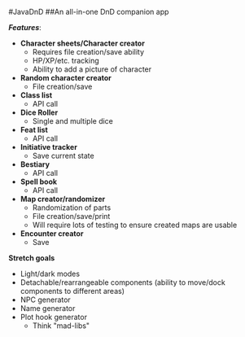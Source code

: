#JavaDnD
##An all-in-one DnD companion app

***Features***:
- **Character sheets/Character creator**
  - Requires file creation/save ability
  - HP/XP/etc. tracking
  - Ability to add a picture of character
- **Random character creator**
  - File creation/save
- **Class list**
  - API call
- **Dice Roller**
  - Single and multiple dice
- **Feat list**
  - API call
- **Initiative tracker**
  - Save current state
- **Bestiary**
  - API call
- **Spell book**
  - API call
- **Map creator/randomizer**
  - Randomization of parts
  - File creation/save/print
  - Will require lots of testing to ensure 
  created maps are usable
- **Encounter creator**
  - Save


**Stretch goals**
- Light/dark modes
- Detachable/rearrangeable components (ability to move/dock components to different areas)
- NPC generator
- Name generator
- Plot hook generator
  - Think "mad-libs"